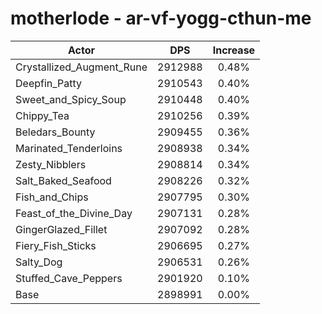# motherlode - ar-vf-yogg-cthun-me
| Actor | DPS | Increase |
|---|:---:|:---:|
|Crystallized_Augment_Rune|2912988|0.48%|
|Deepfin_Patty|2910543|0.40%|
|Sweet_and_Spicy_Soup|2910448|0.40%|
|Chippy_Tea|2910256|0.39%|
|Beledars_Bounty|2909455|0.36%|
|Marinated_Tenderloins|2908938|0.34%|
|Zesty_Nibblers|2908814|0.34%|
|Salt_Baked_Seafood|2908226|0.32%|
|Fish_and_Chips|2907795|0.30%|
|Feast_of_the_Divine_Day|2907131|0.28%|
|GingerGlazed_Fillet|2907092|0.28%|
|Fiery_Fish_Sticks|2906695|0.27%|
|Salty_Dog|2906531|0.26%|
|Stuffed_Cave_Peppers|2901920|0.10%|
|Base|2898991|0.00%|
